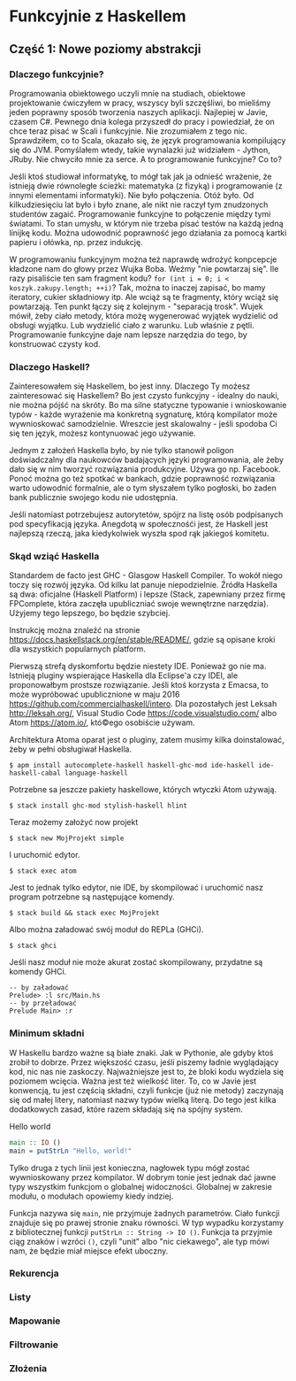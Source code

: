 # Funkcyjnie z Haskellem
## Część 1: Nowe poziomy abstrakcji
### Dlaczego funkcyjnie?
Programowania obiektowego uczyli mnie na studiach, obiektowe projektowanie ćwiczyłem w pracy, wszyscy byli szczęśliwi, bo mieliśmy jeden poprawny sposób tworzenia naszych aplikacji. Najlepiej w Javie, czasem C#. Pewnego dnia kolega przyszedł do pracy i powiedział, że on chce teraz pisać w Scali i funkcyjnie. Nie zrozumiałem z tego nic. Sprawdziłem, co to Scala, okazało się, że język programowania kompilujący się do JVM. Pomyślałem wtedy, takie wynalazki już widziałem - Jython, JRuby. Nie chwyciło mnie za serce. A to programowanie funkcyjne? Co to?

Jeśli ktoś studiował informatykę, to mógł tak jak ja odnieść wrażenie, że istnieją dwie równoległe ścieżki: matematyka (z fizyką) i programowanie (z innymi elementami informatyki). Nie było połączenia. Otóż było. Od kilkudziesięciu lat było i było znane, ale nikt nie raczył tym znudzonych studentów zagaić. Programowanie funkcyjne to połączenie między tymi światami. To stan umysłu, w którym nie trzeba pisać testów na każdą jedną linijkę kodu. Można udowodnić poprawność jego działania za pomocą kartki papieru i ołówka, np. przez indukcję.

W programowaniu funkcyjnym można też naprawdę wdrożyć konpcepcje kładzone nam do głowy przez Wujka Boba. Weźmy "nie powtarzaj się". Ile razy pisaliście ten sam fragment kodu? `for (int i = 0; i < koszyk.zakupy.length; ++i)`? Tak, można to inaczej zapisać, bo mamy iteratory, cukier składniowy itp. Ale wciąż są te fragmenty, który wciąż się powtarzają. Ten punkt łączy się z kolejnym - "separacją trosk". Wujek mówił, żeby ciało metody, która możę wygenerować wyjątek wydzielić od obsługi wyjątku. Lub wydzielić ciało z warunku. Lub właśnie z pętli. Programowanie funkcyjne daje nam lepsze narzędzia do tego, by konstruować czysty kod.

### Dlaczego Haskell?
Zainteresowałem się Haskellem, bo jest inny. Dlaczego Ty możesz zainteresować się Haskellem? Bo jest czysto funkcyjny - idealny do nauki, nie można pójść na skróty. Bo ma silne statyczne typowanie i wnioskowanie typów - każde wyrażenie ma konkretną sygnaturę, którą kompilator może wywnioskować samodzielnie. Wreszcie jest skalowalny - jeśli spodoba Ci się ten język, możesz kontynuować jego używanie.

Jednym z założeń Haskella było, by nie tylko stanowił poligon doświadczalny dla naukowców badających języki programowania, ale żeby dało się w nim tworzyć rozwiązania produkcyjne. Używa go np. Facebook. Ponoć można go też spotkać w bankach, gdzie poprawność rozwiązania warto udowodnić formalnie, ale o tym słyszałem tylko pogłoski, bo żaden bank publicznie swojego kodu nie udostępnia.

Jeśli natomiast potrzebujesz autorytetów, spójrz na listę osób podpisanych pod specyfikacją języka. Anegdotą w społecznośći jest, że Haskell jest najlepszą rzeczą, jaka kiedykolwiek wyszła spod rąk jakiegoś komitetu.

### Skąd wziąć Haskella
  Standardem de facto jest GHC - Glasgow Haskell Compiler. To wokół niego toczy się rozwój języka. Od kilku lat panuje niepodzielnie. Źródła Haskella są dwa: oficjalne (Haskell Platform) i lepsze (Stack, zapewniany przez firmę FPComplete, która zaczęła upubliczniać swoje wewnętrzne narzędzia). Użyjemy tego lepszego, bo będzie szybciej.

Instrukcję można znaleźć na stronie https://docs.haskellstack.org/en/stable/README/, gdzie są opisane kroki dla wszystkich popularnych platform.

Pierwszą strefą dyskomfortu będzie niestety IDE. Ponieważ go nie ma. Istnieją pluginy wspierające Haskella dla Eclipse'a czy IDEI, ale proponowałbym prostsze rozwiązanie. Jeśli ktoś korzysta z Emacsa, to może wypróbować upublicznione w maju 2016 https://github.com/commercialhaskell/intero. Dla pozostałych jest Leksah http://leksah.org/, Visual Studio Code https://code.visualstudio.com/ albo Atom https://atom.io/, któ©ego osobiście używam.

Architektura Atoma oparat jest o pluginy, zatem musimy kilka doinstalować, żeby w pełni obsługiwał Haskella.
```
$ apm install autocomplete-haskell haskell-ghc-mod ide-haskell ide-haskell-cabal language-haskell
```
Potrzebne sa jeszcze pakiety haskellowe, których wtyczki Atom używają.
```
$ stack install ghc-mod stylish-haskell hlint
```

Teraz możemy założyć now projekt
```
$ stack new MojProjekt simple
```

I uruchomić edytor.
```
$ stack exec atom
```

Jest to jednak tylko edytor, nie IDE, by skompilować i uruchomić nasz program potrzebne są następujące komendy.
```
$ stack build && stack exec MojProjekt
```

Albo można załadować swój moduł do REPLa (GHCi).
```
$ stack ghci
```

Jeśli nasz moduł nie może akurat zostać skompilowany, przydatne są komendy GHCi.
```
-- by załadować
Prelude> :l src/Main.hs
-- by przeładować
Prelude Main> :r
```

### Minimum składni
W Haskellu bardzo ważne są białe znaki. Jak w Pythonie, ale gdyby ktoś zrobił to dobrze. Przez większość czasu, jeśli piszemy ładnie wyglądający kod, nic nas nie zaskoczy. Najważniejsze jest to, że bloki kodu wydziela się poziomem wcięcia. Ważna jest też wielkość liter. To, co w Javie jest konwencją, tu jest częścią składni, czyli funkcje (już nie metody) zaczynają się od małej litery, natomiast nazwy typów wielką literą. Do tego jest kilka dodatkowych zasad, które razem składają się na spójny system.

Hello world
```haskell
main :: IO ()
main = putStrLn "Hello, world!"
```
Tylko druga z tych linii jest konieczna, nagłowek typu mógł zostać wywnioskowany przez kompilator. W dobrym tonie jest jednak dać jawne typy wszystkim funkcjom o globalnej widoczności. Globalnej w zakresie modułu, o modułach opowiemy kiedy indziej.

Funkcja nazywa się `main`, nie przyjmuje żadnych parametrów. Ciało funkcji znajduje się po prawej stronie znaku równości. W typ wypadku korzystamy z bibliotecznej funkcji `putStrLn :: String -> IO ()`. Funkcja ta przyjmie ciąg znaków i wzróci `()`, czyli "unit" albo "nic ciekawego", ale typ mówi nam, że będzie miał miejsce efekt uboczny.

### Rekurencja
### Listy
### Mapowanie
### Filtrowanie
### Złożenia

